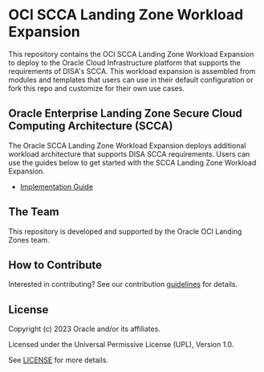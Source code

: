 # OCI SCCA Landing Zone Workload Expansion

This repository contains the OCI SCCA Landing Zone Workload Expansion to deploy to the Oracle Cloud Infrastructure platform that supports the requirements of DISA's SCCA. This workload expansion is assembled from modules and templates that users can use in their default configuration or fork this repo and customize for their own use cases.

## Oracle Enterprise Landing Zone Secure Cloud Computing Architecture (SCCA)

The Oracle SCCA Landing Zone Workload Expansion deploys additional workload architecture that supports DISA SCCA requirements. Users can use the guides below to get started with the SCCA Landing Zone Workload Expansion.

- [Implementation Guide](IMPLEMENTATION.md)

## The Team

This repository is developed and supported by the Oracle OCI Landing Zones team.

## How to Contribute

Interested in contributing?  See our contribution [guidelines](CONTRIBUTING.md) for details.

## License

Copyright (c) 2023 Oracle and/or its affiliates.

Licensed under the Universal Permissive License (UPL), Version 1.0.

See [LICENSE](./LICENSE.txt) for more details.
